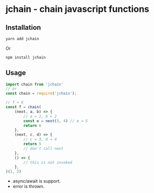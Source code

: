 # jchain - chain javascript functions

## Installation

```bash
yarn add jchain
```
Or
```bash
npm install jchain
```

## Usage

```javascript
import chain from 'jchain'
// or
const chain = require('jchain');

// f = 6
const f = chain(
	(next, a, b) => {
		// a = 1, b = 2
		const e = next(3, 4) // e = 5
		return 6
	},
	(next, c, d) => {
		// c = 3, d = 4
		return 5
		// don't call next
	},
	() => {
		// this is not invoked
	},
)(1, 2)
```

- async/await is support.
- error is thrown.
